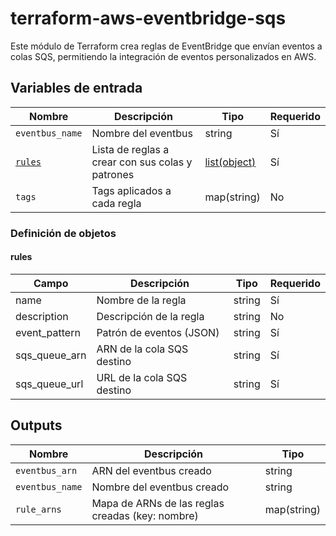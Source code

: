 # terraform-aws-eventbridge-sqs

Este módulo de Terraform crea reglas de EventBridge que envían eventos a colas SQS, permitiendo la integración de eventos personalizados en AWS.

## Variables de entrada

| Nombre            | Descripción                                      | Tipo                              | Requerido |
| ----------------- | ------------------------------------------------ | --------------------------------- | --------- |
| `eventbus_name`   | Nombre del eventbus                              | string                            | Sí        |
| [`rules`](#rules) | Lista de reglas a crear con sus colas y patrones | [list(object)](#definicion-rules) | Sí        |
| `tags`            | Tags aplicados a cada regla                      | map(string)                       | No        |

### Definición de objetos

#### rules

| Campo         | Descripción                | Tipo   | Requerido |
| ------------- | -------------------------- | ------ | --------- |
| name          | Nombre de la regla         | string | Sí        |
| description   | Descripción de la regla    | string | No        |
| event_pattern | Patrón de eventos (JSON)   | string | Sí        |
| sqs_queue_arn | ARN de la cola SQS destino | string | Sí        |
| sqs_queue_url | URL de la cola SQS destino | string | Sí        |

## Outputs

| Nombre        | Descripción                                       | Tipo                |
| ------------- | ------------------------------------------------- | ------------------- |
| `eventbus_arn`| ARN del eventbus creado                           | string              |
| `eventbus_name`| Nombre del eventbus creado                       | string              |
| `rule_arns`   | Mapa de ARNs de las reglas creadas (key: nombre)  | map(string)         |

